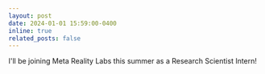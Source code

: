 ```yaml
---
layout: post
date: 2024-01-01 15:59:00-0400
inline: true
related_posts: false
---
```


I'll be joining Meta Reality Labs this summer as a Research Scientist Intern! 